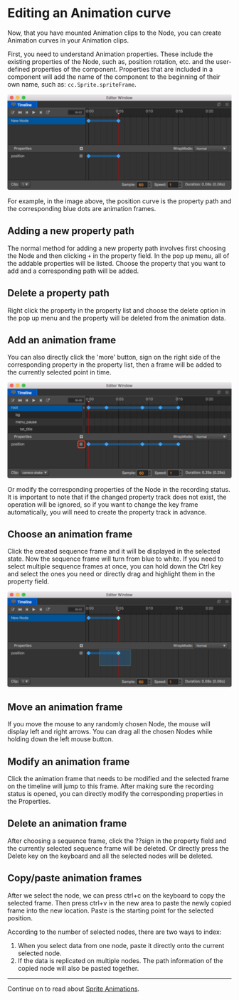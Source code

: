 # Editing an Animation curve

Now, that you have mounted Animation clips to the Node, you can create Animation
curves in your Animation clips.

First, you need to understand Animation properties. These include the existing properties of the Node, such as, position rotation, etc. and the user-defined properties of the component.
Properties that are included in a component will add the name of the component to the beginning of their own name, such as: `cc.Sprite.spriteFrame`.

![Animation Curve](animation-curve/main.jpg)

For example, in the image above, the position curve is the property path and the
corresponding blue dots are animation frames.

## Adding a new property path

The normal method for adding a new property path involves first choosing the Node
and then clicking `+` in the property field. In the pop up menu, all
of the addable properties will be listed. Choose the property that you want to add and a corresponding path will be added.

## Delete a property path
Right click the property in the property list and choose the delete option in the pop up menu and the property will be deleted from the animation data.

## Add an animation frame

You can also directly click the 'more' button, sign on the right side of the corresponding property in the property list, then a frame will be added to the currently selected point in time.

![add](animation-curve/add.jpg)

Or modify the corresponding properties of the Node in the recording status.
It is important to note that if the changed property track does not exist, the operation will be ignored, so if you want to change the key frame automatically, you will need to create the property track in advance.

## Choose an animation frame
Click the created sequence frame and it will be displayed in the selected state. Now the sequence frame will turn from blue to white. If you need to select multiple sequence frames at once, you can hold down the Ctrl key and select the ones you need or directly drag and highlight them in the property field.

![selected](animation-curve/selected.jpg)

## Move an animation frame
If you move the mouse to any randomly chosen Node, the mouse will display left and right arrows.
You can drag all the chosen Nodes while holding down the left mouse button.

## Modify an animation frame
Click the animation frame that needs to be modified and the selected frame on the
timeline will jump to this frame. After making sure the recording status is opened,
you can directly modify the corresponding properties in the Properties.

## Delete an animation frame
After choosing a sequence frame, click the ??sign in the property field and the currently selected sequence frame will be deleted. Or directly press the Delete key on the keyboard and all the selected nodes will be deleted.

## Copy/paste animation frames

After we select the node, we can press ctrl+c on the keyboard to copy the selected frame.
Then press ctrl+v in the new area to paste the newly copied frame into the new location.
Paste is the starting point for the selected position.

According to the number of selected nodes, there are two ways to index:

1. When you select data from one node, paste it directly onto the current selected node.
2. If the data is replicated on multiple nodes. The path information of the copied node will also be pasted together.

---

Continue on to read about [Sprite Animations](sprite-animation.md).
